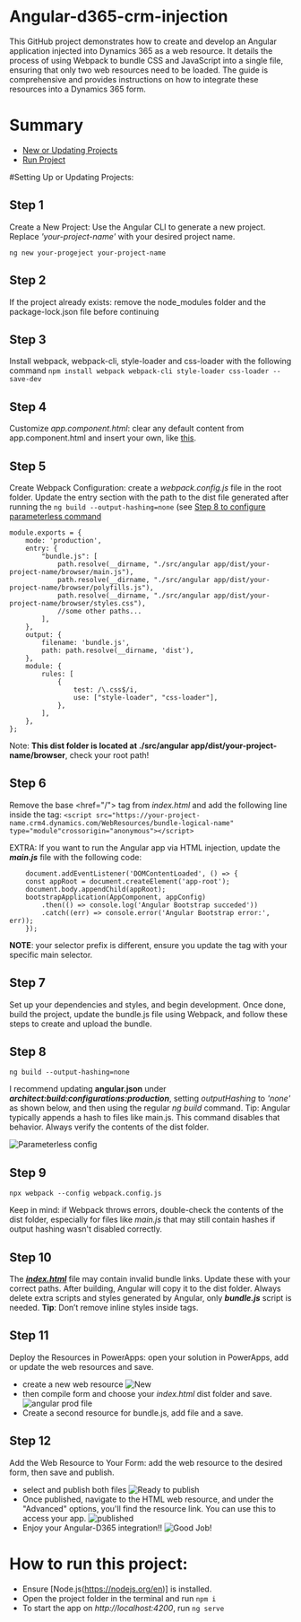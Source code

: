 # Angular-d365-crm-injection
This GitHub project demonstrates how to create and develop an Angular application injected into Dynamics 365 as a web resource. It details the process of using Webpack to bundle CSS and JavaScript into a single file, ensuring that only two web resources need to be loaded. The guide is comprehensive and provides instructions on how to integrate these resources into a Dynamics 365 form.

# Summary
- [New or Updating Projects](#newupdate-project-steps)
- [Run Project](#how-to-run-this-project)

#Setting Up or Updating Projects:

## Step 1
Create a New Project: Use the Angular CLI to generate a new project. Replace *'your-project-name'* with your desired project name.
```
ng new your-progeject your-project-name
```

## Step 2
If the project already exists: remove the node_modules folder and the package-lock.json file before continuing

## Step 3
Install webpack, webpack-cli, style-loader and css-loader with the following command
```npm install webpack webpack-cli style-loader css-loader --save-dev```

## Step 4
Customize *app.component.html*: clear any default content from app.component.html and insert your own, like [this](./src/angular%20app/src/app/app.component.html).

## Step 5 
Create Webpack Configuration: create a *webpack.config.js* file in the root folder. Update the entry section with the path to the dist file generated after running the ```ng build --output-hashing=none``` (see [Step 8 to configure parameterless command](#step-8)

	module.exports = {
		mode: 'production',
		entry: {
			"bundle.js": [
				path.resolve(__dirname, "./src/angular app/dist/your-project-name/browser/main.js"),
				path.resolve(__dirname, "./src/angular app/dist/your-project-name/browser/polyfills.js"),
				path.resolve(__dirname, "./src/angular app/dist/your-project-name/browser/styles.css"),
				//some other paths...
			],
		},
		output: {
			filename: 'bundle.js',
			path: path.resolve(__dirname, 'dist'),
		},
		module: {
			rules: [
				{
					test: /\.css$/i,
					use: ["style-loader", "css-loader"],
				},
			],
		},
	};
Note: **This dist folder is located at ./src/angular app/dist/your-project-name/browser**, check your root path!

## Step 6
Remove the base <href="/"> tag from *index.html* and add the following line inside the <head> tag: 
```<script src="https://your-project-name.crm4.dynamics.com/WebResources/bundle-logical-name" type="module"crossorigin="anonymous"></script>```

EXTRA: If you want to run the Angular app via HTML injection, update the ***main.js*** file with the following code:
			 
		document.addEventListener('DOMContentLoaded', () => {			  
		const appRoot = document.createElement('app-root');
		document.body.appendChild(appRoot);
		bootstrapApplication(AppComponent, appConfig)
			.then(() => console.log('Angular Bootstrap succeded'))
			.catch((err) => console.error('Angular Bootstrap error:', err));
		});
			 
**NOTE**: your selector prefix is different, ensure you update the tag with your specific main selector.	

## Step 7 
Set up your dependencies and styles, and begin development. Once done, build the project, update the bundle.js file using Webpack, and follow these steps to create and upload the bundle.

## Step 8
```ng build --output-hashing=none```

I recommend updating **angular.json** under ***architect:build:configurations:production***, setting *outputHashing* to *'none'* as shown below, and then using the regular *ng build* command.
Tip: Angular typically appends a hash to files like main.js. This command disables that behavior. Always verify the contents of the dist folder.

![Parameterless config](./img/step8.png) 

## Step 9
```npx webpack --config webpack.config.js```

Keep in mind: if Webpack throws errors, double-check the contents of the dist folder, especially for files like *main.js* that may still contain hashes if output hashing wasn't disabled correctly.

## Step 10
The [***index.html***](./src/angular%20app/src/index.html) file may contain invalid bundle links. 
Update these with your correct paths.
After building, Angular will copy it to the dist folder. Always delete extra scripts and styles generated by Angular, only ***bundle.js*** script is needed.
**Tip**: Don’t remove inline styles inside <style>...</style> tags.

## Step 11
Deploy the Resources in PowerApps: open your solution in PowerApps, add or update the web resources and save.
- create a new web resource ![New](./img/step11_new.png)
- then compile form and choose your *index.html* dist folder and save. ![angular prod file](./img/step11_new_sidebar.png)
- Create a second resource for bundle.js, add file and a save.

## Step 12
Add the Web Resource to Your Form: add the web resource to the desired form, then save and publish.

- select and publish both files ![Ready to publish](./img/step12_select_publish.png)
- Once published, navigate to the HTML web resource, and under the "Advanced" options, you'll find the resource link. You can use this to access your app. ![published](/img/step12.png)
- Enjoy your Angular-D365 integration!!
  ![Good Job!](/img/step12_check.png)

# How to run this project:
- Ensure [Node.js(https://nodejs.org/en)] is installed.
- Open the project folder in the terminal and run ```npm i```	
-  To start the app on *http://localhost:4200*, run  ```ng serve```

